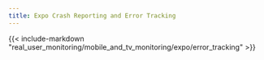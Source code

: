 ```yaml
---
title: Expo Crash Reporting and Error Tracking
---
```


{{< include-markdown "real_user_monitoring/mobile_and_tv_monitoring/expo/error_tracking" >}}